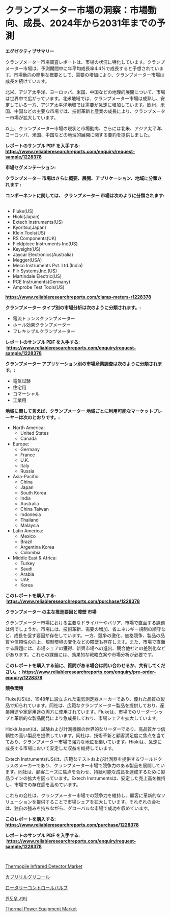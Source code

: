 <p><h1>クランプメーター市場の洞察：市場動向、成長、2024年から2031年までの予測</h1></p><p><strong>エグゼクティブサマリー</strong></p>
<p><p>クランプメーター市場調査レポートは、市場の状況に特化しています。クランプメーター市場は、予測期間中に年平均成長率4.4%で成長すると予想されています。市場動向の簡単な概要として、需要の増加により、クランプメーター市場は成長を続けています。</p><p>北米、アジア太平洋、ヨーロッパ、米国、中国などの地理的展開について、市場は世界中で広がっています。北米地域では、クランプメーター市場は成熟し、安定している一方、アジア太平洋地域では需要が急速に増加しています。欧州、米国、中国などの主要な市場では、技術革新と産業の成長により、クランプメーター市場が拡大しています。</p><p>以上、クランプメーター市場の現状と市場動向、さらには北米、アジア太平洋、ヨーロッパ、米国、中国などの地理的展開に関する要約を提供しました。</p></p>
<p><strong>レポートのサンプル PDF を入手する: <a href="https://www.reliableresearchreports.com/enquiry/request-sample/1228378">https://www.reliableresearchreports.com/enquiry/request-sample/1228378</a></strong></p>
<p><strong>市場セグメンテーション:</strong></p>
<p><strong> クランプメーター 市場はさらに概要、展開、アプリケーション、地域に分類されます :</strong></p>
<p><strong>コンポーネントに関しては、 クランプメーター 市場は次のように分類されます: &nbsp;</strong></p>
<p><ul><li>Fluke(US)</li><li>Hioki(Japan)</li><li>Extech Instruments(US)</li><li>Kyoritsu(Japan)</li><li>Klein Tools(US)</li><li>RS Components(UK)</li><li>Fieldpiece Instruments Inc(US)</li><li>Keysight(US)</li><li>Jaycar Electronics(Australia)</li><li>Megger(USA)</li><li>Meco Instruments Pvt. Ltd.(India)</li><li>Flir Systems,Inc.(US)</li><li>Martindale Electric(US)</li><li>PCE Instruments(Germany)</li><li>Amprobe Test Tools(US)</li></ul></p>
<p><strong><a href="https://www.reliableresearchreports.com/clamp-meters-r1228378">https://www.reliableresearchreports.com/clamp-meters-r1228378</a></strong></p>
<p><strong> クランプメーター タイプ別の市場分析は次のように分類されます。:</strong></p>
<p><ul><li>電流トランスクランプメーター</li><li>ホール効果クランプメーター</li><li>フレキシブルクランプメーター</li></ul></p>
<p><strong>レポートのサンプル PDF を入手する: &nbsp;<a href="https://www.reliableresearchreports.com/enquiry/request-sample/1228378">https://www.reliableresearchreports.com/enquiry/request-sample/1228378</a></strong></p>
<p><strong> クランプメーター アプリケーション別の市場産業調査は次のように分類されます。:</strong></p>
<p><ul><li>電気試験</li><li>住宅用</li><li>コマーシャル</li><li>工業用</li></ul></p>
<p><strong>地域に関して言えば、クランプメーター 地域ごとに利用可能なマーケットプレーヤーは次のとおりです。:</strong></p>
<p><ul>
    <li>
        North America:
        <ul>
            <li>United States</li>
            <li>Canada</li>
        </ul>
    </li>
    <li>
        Europe:
        <ul>
            <li>Germany</li>
            <li>France</li>
            <li>U.K.</li>
            <li>Italy</li>
            <li>Russia</li>
        </ul>
    </li>
    <li>
        Asia-Pacific:
        <ul>
            <li>China</li>
            <li>Japan</li>
            <li>South Korea</li>
            <li>India</li>
            <li>Australia</li>
            <li>China Taiwan</li>
            <li>Indonesia</li>
            <li>Thailand</li>
            <li>Malaysia</li>
        </ul>
    </li>
    <li>
        Latin America:
        <ul>
            <li>Mexico</li>
            <li>Brazil</li>
            <li>Argentina Korea</li>
            <li>Colombia</li>
        </ul>
    </li>
    <li>
        Middle East & Africa:
        <ul>
            <li>Turkey</li>
            <li>Saudi</li>
            <li>Arabia</li>
            <li>UAE</li>
            <li>Korea</li>
        </ul>
    </li>
    </ul></p>
<p><strong>このレポートを購入する: &nbsp;<a href="https://www.reliableresearchreports.com/purchase/1228378">https://www.reliableresearchreports.com/purchase/1228378</a></strong></p>
<p><strong>クランプメーター の主な推進要因と障壁 市場</strong></p>
<p><p>クランプメーター市場における主要なドライバーやバリア、市場で直面する課題は何でしょうか。市場には、技術革新、需要の増加、省エネルギー規制の順守など、成長を促す要因が存在しています。一方、競争の激化、価格競争、製品の品質や信頼性の向上、規制環境の変化などの障壁も存在します。また、市場で直面する課題には、市場シェアの獲得、新興市場への進出、競合他社との差別化などがあります。これらの課題には、効果的な戦略立案や市場分析が必要です。</p></p>
<p><strong>このレポートを購入する前に、質問がある場合は問い合わせるか、共有してください。:&nbsp; <a href="https://www.reliableresearchreports.com/enquiry/pre-order-enquiry/1228378">https://www.reliableresearchreports.com/enquiry/pre-order-enquiry/1228378</a></strong></p>
<p><strong>競争環境</strong></p>
<p><p>Fluke(US)は、1948年に設立された電気測定器メーカーであり、優れた品質の製品で知られています。同社は、広範なクランプメーター製品を提供しており、産業用途や家庭用途の両方に使用されています。Flukeは、市場でのリーダーシップと革新的な製品開発により急成長しており、市場シェアを拡大しています。</p><p>Hioki(Japan)は、試験および計測機器の世界的なリーダーであり、高品質かつ信頼性の高い製品を提供しています。同社は、技術革新と顧客満足度に焦点を当てており、クランプメーター市場で強力な地位を築いています。Hiokiは、急速に成長する市場において安定した収益を維持しています。</p><p>Extech Instruments(US)は、広範なテストおよび計測器を提供するワールドクラスのメーカーであり、クランプメーター市場で競争力のある製品を展開しています。同社は、顧客ニーズに焦点を合わせ、持続可能な成長を達成するために製品ラインの拡大を図っています。Extech Instrumentsは、安定した売上高を維持し、市場での存在感を高めています。</p><p>これらの会社は、クランプメーター市場での競争力を維持し、顧客に革新的なソリューションを提供することで市場シェアを拡大しています。それぞれの会社は、独自の強みを持ちながら、グローバルな市場で成功を収めています。</p></p>
<p><strong>このレポートを購入する: &nbsp; <a href="https://www.reliableresearchreports.com/purchase/1228378">https://www.reliableresearchreports.com/purchase/1228378</a></strong></p>
<p><strong>レポートのサンプル PDF を入手する: &nbsp;<a href="https://www.reliableresearchreports.com/enquiry/request-sample/1228378">https://www.reliableresearchreports.com/enquiry/request-sample/1228378</a></strong><strong></strong></p>
<p>&nbsp;</p>
<p><p><a href="https://noble-drawer-34c.notion.site/Thermopile-Infrared-Detector-Market-Trends-Forecast-and-Competitive-Analysis-to-2031-0cd3f49a95b84228bc910757e08c27d7">Thermopile Infrared Detector Market</a></p><p><a href="https://medium.com/@austinjames1907/%E3%82%AB%E3%83%97%E3%83%AA%E3%83%AA%E3%83%AB%E3%82%B0%E3%83%AA%E3%82%B3%E3%83%BC%E3%83%AB%E5%B8%82%E5%A0%B4-%E3%82%BF%E3%82%A4%E3%83%97-%E3%82%A2%E3%83%97%E3%83%AA%E3%82%B1%E3%83%BC%E3%82%B7%E3%83%A7%E3%83%B3-%E5%9C%B0%E7%90%86%E3%81%AB%E3%82%88%E3%82%8B%E5%8C%85%E6%8B%AC%E7%9A%84%E3%81%AA%E8%A9%95%E4%BE%A1-e80781c17f81">カプリリルグリコール</a></p><p><a href="https://medium.com/@jaylonlesch1993/%E3%83%AD%E3%83%BC%E3%82%BF%E3%83%AA%E3%83%BC%E3%82%B3%E3%83%B3%E3%83%88%E3%83%AD%E3%83%BC%E3%83%AB%E3%83%90%E3%83%AB%E3%83%96%E5%B8%82%E5%A0%B4%E3%81%AE%E3%83%88%E3%83%AC%E3%83%B3%E3%83%89%E3%81%A8%E5%B8%82%E5%A0%B4%E5%88%86%E6%9E%90%E3%81%AF-2024%E5%B9%B4%E3%81%8B%E3%82%892031%E5%B9%B4%E3%81%BE%E3%81%A7%E3%81%AE%E4%BA%88%E6%B8%AC%E3%81%A7%E3%81%99-f2c62c141665">ロータリーコントロールバルブ</a></p><p><a href="https://medium.com/@wheelgg5674537/%EC%B0%BD%EB%AC%B8-%EC%85%94%ED%84%B0-%EC%8B%9C%EC%9E%A5-%EB%B6%84%EC%84%9D-cagr-%EC%8B%9C%EC%9E%A5-%EC%84%B8%EB%B6%84%ED%99%94-%EB%B0%8F-%EA%B8%80%EB%A1%9C%EB%B2%8C-%EC%82%B0%EC%97%85-%EA%B0%9C%EC%9A%94-65f4290d684a">윈도우 셔터</a></p><p><a href="https://view.publitas.com/reportprime-1/thermal-power-equipment-market-insights-into-market-cagr-market-trends-and-growth-strategies/">Thermal Power Equipment Market</a></p></p>